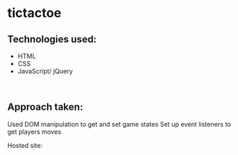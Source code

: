 # tictactoe
<h2>Technologies used:</h2>
<ul>
  <li>HTML</li>
  <li>CSS</li>
  <li>JavaScript/ jQuery</li>
</ul>
<br>
<h2>Approach taken:</h2>
  <p>Used DOM manipulation to get and set game states
      Set up event listeners to get players moves
  </p>
Hosted site:

